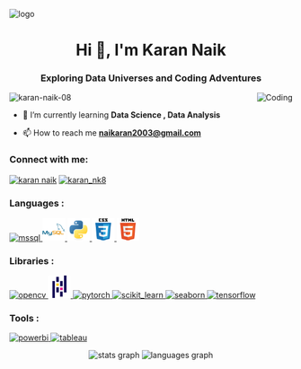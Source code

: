 ![logo](https://media.licdn.com/dms/image/D4D12AQH65p4nl-pdwQ/article-cover_image-shrink_600_2000/0/1678727160673?e=2147483647&v=beta&t=TAwqYPSUgA_5RECimPKZIDzFO6AcxQ0f5IpXhj8MEq0)
<h1 align="center">Hi 👋, I'm Karan Naik</h1>
<h3 align="center">Exploring Data Universes and Coding Adventures</h3>
<img align="right" alt="Coding" src="https://encrypted-tbn0.gstatic.com/images?q=tbn:ANd9GcQ9SN6fLP8Rbu0bNUSDdccwJ7jFAnBX2aa86tWVA1R6Ox_pmLlT4rdCqHG1ZufP-5CP1mA&usqp=CAU">

<p align="left"> <img src="https://komarev.com/ghpvc/?username=karan-naik-08&label=Profile%20views&color=0e75b6&style=flat" alt="karan-naik-08" /> </p>

- 🌱 I’m currently learning **Data Science , Data Analysis**

- 📫 How to reach me **naikaran2003@gmail.com**

<h3 align="left">Connect with me:</h3>
<p align="left">
<a href="https://www.linkedin.com/in/karan-naik-8ab42323a/" target="blank"><img align="center" src="https://raw.githubusercontent.com/rahuldkjain/github-profile-readme-generator/master/src/images/icons/Social/linked-in-alt.svg" alt="karan naik" height="30" width="40" /></a>
<a href="https://instagram.com/karan_nk8" target="blank"><img align="center" src="https://raw.githubusercontent.com/rahuldkjain/github-profile-readme-generator/master/src/images/icons/Social/instagram.svg" alt="karan_nk8" height="30" width="40" /></a>
</p>

<h3 align="left">Languages :</h3>
<p align="left"> <a href="https://www.microsoft.com/en-us/sql-server" target="_blank" rel="noreferrer"> <img src="https://www.svgrepo.com/show/303229/microsoft-sql-server-logo.svg" alt="mssql" width="40" height="40"/> </a> <a href="https://www.mysql.com/" target="_blank" rel="noreferrer"> <img src="https://raw.githubusercontent.com/devicons/devicon/master/icons/mysql/mysql-original-wordmark.svg" alt="mysql" width="40" height="40"/> </a> <a href="https://www.python.org" target="_blank" rel="noreferrer"> <img src="https://raw.githubusercontent.com/devicons/devicon/master/icons/python/python-original.svg" alt="python" width="40" height="40"/> </a> <a href="https://www.w3schools.com/css/" target="_blank" rel="noreferrer"> <img src="https://raw.githubusercontent.com/devicons/devicon/master/icons/css3/css3-original-wordmark.svg" alt="css3" width="40" height="40"/> </a> <a href="https://www.w3.org/html/" target="_blank" rel="noreferrer"> <img src="https://raw.githubusercontent.com/devicons/devicon/master/icons/html5/html5-original-wordmark.svg" alt="html5" width="40" height="40"/> </a> </p>

<h3 align="left">Libraries :</h3>
<p align ="left">
<a href="https://opencv.org/" target="_blank" rel="noreferrer"> <img src="https://www.vectorlogo.zone/logos/opencv/opencv-icon.svg" alt="opencv" width="40" height="40"/> </a> <a href="https://pandas.pydata.org/" target="_blank" rel="noreferrer"> <img src="https://raw.githubusercontent.com/devicons/devicon/2ae2a900d2f041da66e950e4d48052658d850630/icons/pandas/pandas-original.svg" alt="pandas" width="40" height="40"/> </a><a href="https://pytorch.org/" target="_blank" rel="noreferrer"> <img src="https://www.vectorlogo.zone/logos/pytorch/pytorch-icon.svg" alt="pytorch" width="40" height="40"/> </a> <a href="https://scikit-learn.org/" target="_blank" rel="noreferrer"> <img src="https://upload.wikimedia.org/wikipedia/commons/0/05/Scikit_learn_logo_small.svg" alt="scikit_learn" width="40" height="40"/> </a> <a href="https://seaborn.pydata.org/" target="_blank" rel="noreferrer"> <img src="https://seaborn.pydata.org/_images/logo-mark-lightbg.svg" alt="seaborn" width="40" height="40"/> </a> <a href="https://www.tensorflow.org" target="_blank" rel="noreferrer"> <img src="https://www.vectorlogo.zone/logos/tensorflow/tensorflow-icon.svg" alt="tensorflow" width="40" height="40"/> </a></p> 

<h3 align="left">Tools :</h3>
<p align ="left">
<a href="https://www.microsoft.com/en-us/power-platform/products/power-bi" target="_blank" rel="noreferrer"> <img src="https://upload.wikimedia.org/wikipedia/commons/c/cf/New_Power_BI_Logo.svg" alt="powerbi" width="40" height="40"/> </a> <a href="https://www.tableau.com/" target="_blank" rel="noreferrer"> <img src="https://camo.githubusercontent.com/b02eca6d76c131e6b6316807fb7d1b1bee359853b88ec8d18cba7a68cbec9d0c/68747470733a2f2f63646e6c2e74626c7366742e636f6d2f73697465732f64656661756c742f66696c65732f70616765732f7461626c6561756c6f676f5f686967687265732e706e67" alt="tableau" width="40" height="100"/> </a> </p>



<div align="center">
  <img src="https://github-readme-stats.vercel.app/api?username=karan-naik-08&hide_title=false&hide_rank=false&show_icons=true&include_all_commits=true&count_private=true&disable_animations=false&theme=dracula&locale=en&hide_border=false" height="150" alt="stats graph"  />
  <img src="https://github-readme-stats.vercel.app/api/top-langs?username=karan-naik-08&locale=en&hide_title=false&layout=compact&card_width=320&langs_count=5&theme=dracula&hide_border=false" height="150" alt="languages graph"  />
</div>

